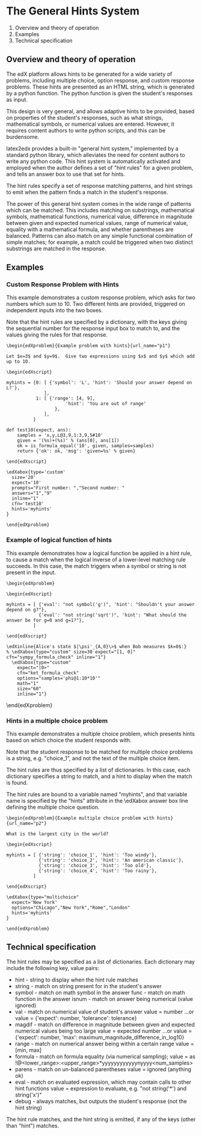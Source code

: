 The General Hints System
========================

1. Overview and theory of operation
2. Examples
3. Technical specification

Overview and theory of operation
--------------------------------

The edX platform allows hints to be generated for a wide variety of
problems, including multiple choice, option response, and custom
response problems.  These hints are presented as an HTML string, which
is generated by a python function.  The python function is given the
student's responses as input.

This design is very general, and allows adaptive hints to be provided,
based on properties of the student's responses, such as what strings,
mathematical symbols, or numerical values are entered.  However, it
requires content authors to write python scripts, and this can be
burdensome.  

latex2edx provides a built-in "general hint system," implemented
by a standard python library, which alleviates the need for content
authors to write any python code.  This hint system is automatically
activated and employed when the author defines a set of "hint rules"
for a given problem, and tells an answer box to use that set for
hints.

The hint rules specify a set of response matching patterns, and hint
strings to emit when the pattern finds a match in the student's response.

The power of this general hint system comes in the wide range of
patterns which can be matched.  This includes matching on substrings,
mathematical symbols, mathematical functions, numerical value,
difference in magnitude between given and expected numerical values,
range of numerical value, equality with a mathematical formula, and
whether parentheses are balanced.  Patterns can also match on any
simple functional combination of simple matches; for example, a match
could be triggered when two distinct substrings are matched in the
response.

Examples
--------

### Custom Response Problem with Hints ###

This example demonstrates a custom response problem, which asks for
two numbers which sum to 10.  Two different hints are provided,
triggered on independent inputs into the two boxes.  

Note that the hint rules are specified by a dictionary, with the keys
giving the sequential number for the response input box to match to,
and the values giving the rules for that response.

    \begin{edXproblem}{Example problem with hints}{url_name="p1"}
     
    Let $x=3$ and $y=9$.  Give two expressions using $x$ and $y$ which add
    up to 10.
    
    \begin{edXscript}
    
    myhints = {0: [ {'symbol': 'L', 'hint': 'Should your answer depend on L?'},
                  ],
               1: [ {'range': [4, 9],
                          'hint': 'You are out of range'
                      },
                  ],
              }
      
    def test10(expect, ans):
        samples = 'x,y,L@3,9,1:3,9,5#10'
        given = '(%s)+(%s)' % (ans[0], ans[1])
        ok = is_formula_equal('10', given, samples=samples)
        return {'ok': ok, 'msg': 'given=%s' % given}
    
    \end{edXscript}
    
    \edXabox{type='custom' 
      size='20' 
      expect='10' 
      prompts="First number: ","Second number: " 
      answers="1","9"
      inline="1"
      cfn='test10'
      hints='myhints'
    }

    \end{edXproblem}

### Example of logical function of hints ###

This example demonstrates how a logical function be applied in a hint
rule, to cause a match when the logical inverse of a lower-level
matching rule succeeds.  In this case, the match triggers when a
symbol or string is not present in the input.

    \begin{edXproblem}
    
    \begin{edXscript}
    
    myhints = [ {'eval': "not symbol('g')", 'hint': "Shouldn't your answer depend on g?"},
                {'eval': "not string('sqrt')", 'hint': "What should the answer be for g=0 and g=1?"},
              ]
      
    \end{edXscript}
    
    \edXinline{Alice's state $|\psi'_{A,0}\>$ when Bob measures $k=0$:} 
    % \edXabox{type="custom" size=30 expect="[1, 0]"  cfn="sympy_formula_check" inline="1"}
      \edXabox{type="custom" 
        expect="|0>" 
        cfn="ket_formula_check" 
        options="samples='phi@1:10*10'"
        math="1" 
        size="60"
        inline="1"}

\end{edXproblem}

### Hints in a multiple choice problem ###

This example demonstrates a multiple choice problem, which presents
hints based on which choice the student responds with.

Note that the student response to be matched for multiple choice
problems is a string, e.g. "choice_1", and not the text of the
multiple choice item.

The hint rules are thus specified by a list of dictionaries.  In this
case, each dictionary specifies a string to match, and a hint to
display when the match is found.  

The hint rules are bound to a variable named "myhints", and that
variable name is specified by the "hints" attribute in the \edXabox
answer box line defining the multiple choice question.

    \begin{edXproblem}{Example multiple choice problem with hints}{url_name="p2"}
     
    What is the largest city in the world?
    
    \begin{edXscript}
    
    myhints = [ {'string': 'choice_1', 'hint': 'Too windy'},
                {'string': 'choice_2', 'hint': 'An american classic'},
                {'string': 'choice_3', 'hint': 'Too old'},
                {'string': 'choice_4', 'hint': 'Too rainy'},
              ]
      
    \end{edXscript}
    
    \edXabox{type="multichoice"
      expect='New York' 
      options="Chicago","New York","Rome","London" 
      hints='myhints'
    }
    
    \end{edXproblem}

Technical specification
-----------------------
   
The hint rules may be specified as a list of dictionaries.  Each
dictionary may include the following key, value pairs:

*    hint    - string to display when the hint rule matches
*    string  - match on string present for in the student's answer
*    symbol  - match on math symbol in the answer
     func    - match on math function in the answer
     isnum   - match on answer being numerical (value ignored)
*    val     - match on numerical value of student's answer
               value = number ...or
               value = {'expect': number, 'tolerance': tolerance}
*    magdif  - match on difference in magnitude between given and expected numerical values being too large
               value = expected number ...or
               value = {'expect': number, 'max': maximum_magnitude_difference_in_log10}
*    range   - match on numerical answer being within a certain range
               value = [min, max]
*    formula - match on formula equality (via numerical sampling);
               value = as <expr>!<variables>@<lower_range>:<upper_range>*yyyyyyyyyyyynyyyy<num_samples>
*    parens  - match on un-balanced parentheses
               value = ignored (anything ok)
*    eval    - match on evaluated expression, which may contain calls to other hint functions
               value = expression to evaluate, e.g. "not string('*') and string('x')"
*    debug   - always matches, but outputs the student's response (not the hint string) 

The hint rule matches, and the hint string is emitted, if any of the
keys (other than "hint") matches.

